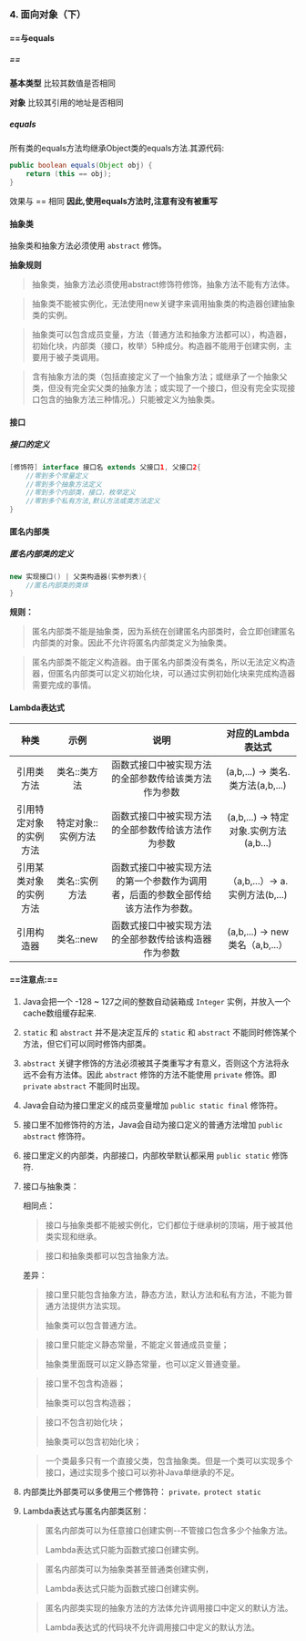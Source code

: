 ### 4. 面向对象（下）



#### ==与equals

##### ==

**基本类型** 比较其数值是否相同

**对象** 比较其引用的地址是否相同

##### equals

所有类的equals方法均继承Object类的equals方法.其源代码:

```java
public boolean equals(Object obj) {
	return (this == obj);
}
```

效果与 == 相同
**因此,使用equals方法时,注意有没有被重写**



#### 抽象类

抽象类和抽象方法必须使用 `abstract` 修饰。

**抽象规则**

>抽象类，抽象方法必须使用abstract修饰符修饰，抽象方法不能有方法体。

>抽象类不能被实例化，无法使用new关键字来调用抽象类的构造器创建抽象类的实例。

> 抽象类可以包含成员变量，方法（普通方法和抽象方法都可以），构造器，初始化块，内部类（接口，枚举）5种成分。构造器不能用于创建实例，主要用于被子类调用。

> 含有抽象方法的类（包括直接定义了一个抽象方法；或继承了一个抽象父类，但没有完全实父类的抽象方法；或实现了一个接口，但没有完全实现接口包含的抽象方法三种情况。）只能被定义为抽象类。



#### 接口

##### 接口的定义

```java
[修饰符] interface 接口名 extends 父接口1, 父接口2{
	//零到多个常量定义
	//零到多个抽象方法定义
	//零到多个内部类，接口，枚举定义
	//零到多个私有方法,默认方法或类方法定义
} 
```



#### 匿名内部类

##### 匿名内部类的定义

```java
new 实现接口() | 父类构造器(实参列表){
	//匿名内部类的类体
}
```

**规则：**

> 匿名内部类不能是抽象类，因为系统在创建匿名内部类时，会立即创建匿名内部类的对象。因此不允许将匿名内部类定义为抽象类。

> 匿名内部类不能定义构造器。由于匿名内部类没有类名，所以无法定义构造器，但匿名内部类可以定义初始化块，可以通过实例初始化块来完成构造器需要完成的事情。



#### Lambda表达式

|          种类          |        示例        |                             说明                             |           对应的Lambda表达式           |
| :--------------------: | :----------------: | :----------------------------------------------------------: | :------------------------------------: |
|       引用类方法       |    类名::类方法    |     函数式接口中被实现方法的全部参数传给该类方法作为参数     |   (a,b,...) -> 类名.类方法(a,b,...)    |
| 引用特定对象的实例方法 | 特定对象::实例方法 |      函数式接口中被实现方法的全部参数传给该方法作为参数      | (a,b,...) -> 特定对象.实例方法(a,b...) |
| 引用某类对象的实例方法 |   类名::实例方法   | 函数式接口中被实现方法的第一个参数作为调用者，后面的参数全部传给该方法作为参数。 |    （a,b,...）-> a.实例方法(b,...)     |
|       引用构造器       |     类名::new      |     函数式接口中被实现方法的全部参数传给该构造器作为参数     |    (a,b,...) -> new 类名（a,b,...）    |



#### ==**注意点:**==

1. Java会把一个 -128 ~ 127之间的整数自动装箱成 `Integer` 实例，并放入一个cache数组缓存起来.

2. `static` 和 `abstract` 并不是决定互斥的 `static` 和 `abstract` 不能同时修饰某个方法，但它们可以同时修饰内部类。

3. `abstract` 关键字修饰的方法必须被其子类重写才有意义，否则这个方法将永远不会有方法体。因此 `abstract` 修饰的方法不能使用 `private` 修饰。即 `private`  `abstract` 不能同时出现。

4. Java会自动为接口里定义的成员变量增加 `public static final` 修饰符。

5. 接口里不加修饰符的方法，Java会自动为接口定义的普通方法增加 `public abstract` 修饰符。

6. 接口里定义的内部类，内部接口，内部枚举默认都采用 `public static` 修饰符.

7. 接口与抽象类：

   相同点：

   > 接口与抽象类都不能被实例化，它们都位于继承树的顶端，用于被其他类实现和继承。

   > 接口和抽象类都可以包含抽象方法。

   差异：

   > 接口里只能包含抽象方法，静态方法，默认方法和私有方法，不能为普通方法提供方法实现。
   >
   > 抽象类可以包含普通方法。

   > 接口里只能定义静态常量，不能定义普通成员变量；
   >
   > 抽象类里面既可以定义静态常量，也可以定义普通变量。

   > 接口里不包含构造器；
   >
   > 抽象类可以包含构造器；

   >接口不包含初始化块；
   >
   >抽象类可以包含初始化块；

   > 一个类最多只有一个直接父类，包含抽象类。但是一个类可以实现多个接口，通过实现多个接口可以弥补Java单继承的不足。

8. 内部类比外部类可以多使用三个修饰符： `private，protect static`

9. Lambda表达式与匿名内部类区别：

   > 匿名内部类可以为任意接口创建实例--不管接口包含多少个抽象方法。
   >
   > Lambda表达式只能为函数式接口创建实例。

   > 匿名内部类可以为抽象类甚至普通类创建实例，
   >
   > Lambda表达式只能为函数式接口创建实例。

   > 匿名内部类实现的抽象方法的方法体允许调用接口中定义的默认方法。
   >
   > Lambda表达式的代码块不允许调用接口中定义的默认方法。
